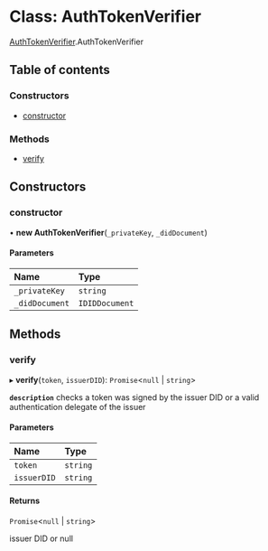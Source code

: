 # Class: AuthTokenVerifier

[AuthTokenVerifier](../modules/AuthTokenVerifier.md).AuthTokenVerifier

## Table of contents

### Constructors

- [constructor](AuthTokenVerifier.AuthTokenVerifier-1.md#constructor)

### Methods

- [verify](AuthTokenVerifier.AuthTokenVerifier-1.md#verify)

## Constructors

### constructor

• **new AuthTokenVerifier**(`_privateKey`, `_didDocument`)

#### Parameters

| Name | Type |
| :------ | :------ |
| `_privateKey` | `string` |
| `_didDocument` | `IDIDDocument` |

## Methods

### verify

▸ **verify**(`token`, `issuerDID`): `Promise`<``null`` \| `string`\>

**`description`** checks a token was signed by the issuer DID or a valid authentication delegate of the issuer

#### Parameters

| Name | Type |
| :------ | :------ |
| `token` | `string` |
| `issuerDID` | `string` |

#### Returns

`Promise`<``null`` \| `string`\>

issuer DID or null
